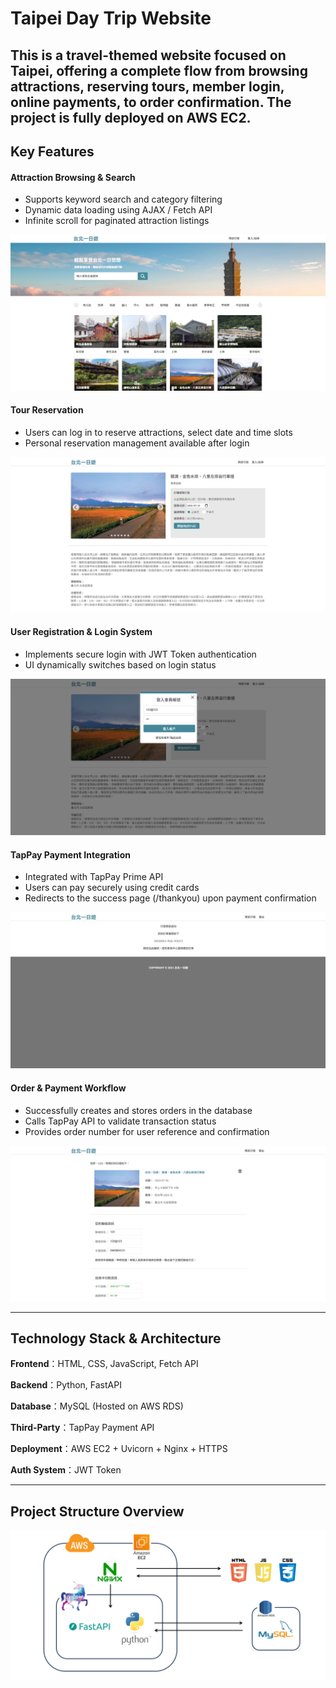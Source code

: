 # Taipei Day Trip Website

This is a travel-themed website focused on Taipei, offering a complete flow from browsing attractions, reserving tours, member login, online payments, to order confirmation. The project is fully deployed on AWS EC2.
---

## Key Features

#### Attraction Browsing & Search
- Supports keyword search and category filtering
- Dynamic data loading using AJAX / Fetch API
- Infinite scroll for paginated attraction listings

![Attraction Browsing & Search](week9/static/images/readme-Attraction%20Browsing%20%26%20Search.png)

#### Tour Reservation
- Users can log in to reserve attractions, select date and time slots
- Personal reservation management available after login
  
![Tour Reservation](week9/static/images/readme-Tour%20Reservation.png)

#### User Registration & Login System
- Implements secure login with JWT Token authentication
- UI dynamically switches based on login status
  
![User Registration & Login System](week9/static/images/readme-User%20Registration%20%26%20Login%20System.png)

#### TapPay Payment Integration
- Integrated with TapPay Prime API
- Users can pay securely using credit cards
- Redirects to the success page (/thankyou) upon payment confirmation
  
![TapPay Payment Integration](week9/static/images/readme-TapPay%20Payment%20Integration.png)

#### Order & Payment Workflow
- Successfully creates and stores orders in the database
- Calls TapPay API to validate transaction status
- Provides order number for user reference and confirmation
  
![Order & Payment Workflow](week9/static/images/readme-Order%20%26%20Payment%20Workflow.png)

---

## Technology Stack & Architecture

**Frontend**：HTML, CSS, JavaScript, Fetch API

**Backend**：Python, FastAPI

**Database**：MySQL (Hosted on AWS RDS)

**Third-Party**：TapPay Payment API

**Deployment**：AWS EC2 + Uvicorn + Nginx + HTTPS

**Auth System**：JWT Token

---

## Project Structure Overview
![Project Structure Overview](week9/static/images/readme-Project%20Structure%20Overview.png)

